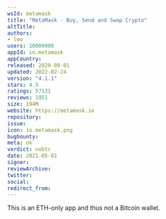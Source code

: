```yaml
---
wsId: metamask
title: "MetaMask - Buy, Send and Swap Crypto"
altTitle: 
authors:
- leo
users: 10000000
appId: io.metamask
appCountry: 
released: 2020-09-01
updated: 2022-02-24
version: "4.1.1"
stars: 4.5
ratings: 57131
reviews: 1951
size: 194M
website: https://metamask.io
repository: 
issue: 
icon: io.metamask.png
bugbounty: 
meta: ok
verdict: nobtc
date: 2021-05-01
signer: 
reviewArchive:
twitter: 
social:
redirect_from:
---
```


This is an ETH-only app and thus not a Bitcoin wallet.
